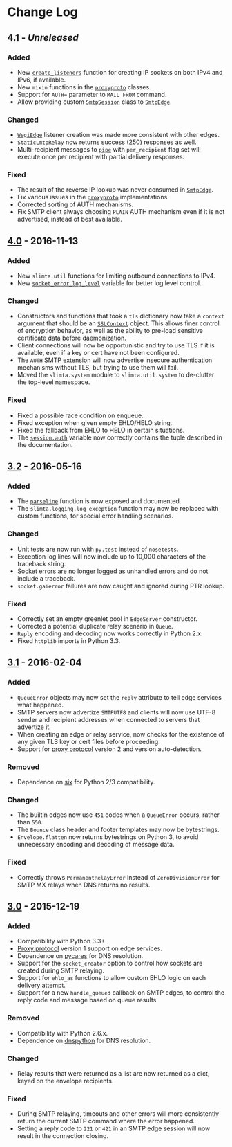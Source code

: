 
# Change Log

## 4.1 - _Unreleased_

### Added

- New [`create_listeners`][10] function for creating IP sockets on both IPv4
  and IPv6, if available.
- New `mixin` functions in the [`proxyproto`][12] classes.
- Support for `AUTH=` parameter to `MAIL FROM` command.
- Allow providing custom [`SmtpSession`][8] class to [`SmtpEdge`][9].

### Changed

- [`WsgiEdge`][11] listener creation was made more consistent with other edges.
- [`StaticLmtpRelay`][13] now returns success (250) responses as well.
- Multi-recipient messages to [`pipe`][14] with `per_recipient` flag set will
  execute once per recipient with partial delivery responses.

### Fixed

- The result of the reverse IP lookup was never consumed in [`SmtpEdge`][9].
- Fix various issues in the [`proxyproto`][12] implementations.
- Corrected sorting of AUTH mechanisms.
- Fix SMTP client always choosing `PLAIN` AUTH mechanism even if it is not
  advertised, instead of best available.

## [4.0] - 2016-11-13

### Added

- New `slimta.util` functions for limiting outbound connections to IPv4.
- New [`socket_error_log_level`][6] variable for better log level control.

### Changed

- Constructors and functions that took a `tls` dictionary now take a `context`
  argument that should be an [`SSLContext`][7] object. This allows finer
  control of encryption behavior, as well as the ability to pre-load sensitive
  certificate data before daemonization.
- Client connections will now be opportunistic and try to use TLS if it is
  available, even if a key or cert have not been configured.
- The `AUTH` SMTP extension will now advertise insecure authentication
  mechanisms without TLS, but trying to use them will fail.
- Moved the `slimta.system` module to `slimta.util.system` to de-clutter the
  top-level namespace.

### Fixed

- Fixed a possible race condition on enqueue.
- Fixed exception when given empty EHLO/HELO string.
- Fixed the fallback from EHLO to HELO in certain situations.
- The [`session.auth`][8] variable now correctly contains the tuple described
  in the documentation.

## [3.2] - 2016-05-16

### Added

- The [`parseline`][5] function is now exposed and documented.
- The `slimta.logging.log_exception` function may now be replaced with custom
  functions, for special error handling scenarios.

### Changed

- Unit tests are now run with `py.test` instead of `nosetests`.
- Exception log lines will now include up to 10,000 characters of the traceback
  string.
- Socket errors are no longer logged as unhandled errors and do not include a
  traceback.
- `socket.gaierror` failures are now caught and ignored during PTR lookup.

### Fixed

- Correctly set an empty greenlet pool in `EdgeServer` constructor.
- Corrected a potential duplicate relay scenario in `Queue`.
- `Reply` encoding and decoding now works correctly in Python 2.x.
- Fixed `httplib` imports in Python 3.3.

## [3.1] - 2016-02-04

### Added

- `QueueError` objects may now set the `reply` attribute to tell edge services
  what happened.
- SMTP servers now advertize `SMTPUTF8` and clients will now use UTF-8 sender
  and recipient addresses when connected to servers that advertize it.
- When creating an edge or relay service, now checks for the existence of any
  given TLS key or cert files before proceeding.
- Support for [proxy protocol][1] version 2 and version auto-detection.

### Removed

- Dependence on [six][4] for Python 2/3 compatibility.

### Changed

- The builtin edges now use `451` codes when a `QueueError` occurs, rather than
  `550`.
- The `Bounce` class header and footer templates may now be bytestrings.
- `Envelope.flatten` now returns bytestrings on Python 3, to avoid unnecessary
  encoding and decoding of message data.

### Fixed

- Correctly throws `PermanentRelayError` instead of `ZeroDivisionError` for
  SMTP MX relays when DNS returns no results.

## [3.0] - 2015-12-19

### Added

- Compatibility with Python 3.3+.
- [Proxy protocol][1] version 1 support on edge services.
- Dependence on [pycares][2] for DNS resolution.
- Support for the `socket_creator` option to control how sockets are created
  during SMTP relaying.
- Support for `ehlo_as` functions to allow custom EHLO logic on each delivery
  attempt.
- Support for a new `handle_queued` callback on SMTP edges, to control the reply
  code and message based on queue results.

### Removed

- Compatibility with Python 2.6.x.
- Dependence on [dnspython][3] for DNS resolution.

### Changed

- Relay results that were returned as a list are now returned as a dict, keyed
  on the envelope recipients.

### Fixed

- During SMTP relaying, timeouts and other errors will more consistently return
  the current SMTP command where the error happened.
- Setting a reply code to `221` or `421` in an SMTP edge session will now result
  in the connection closing.

[1]: http://www.haproxy.org/download/1.5/doc/proxy-protocol.txt
[2]: https://github.com/saghul/pycares
[3]: http://www.dnspython.org/
[4]: https://pythonhosted.org/six/
[5]: https://slimta.org/en/latest/api/slimta.logging.html#slimta.logging.parseline
[6]: https://slimta.org/en/latest/api/slimta.logging.socket.html#slimta.logging.socket.socket_error_log_level
[7]: https://docs.python.org/2.7/library/ssl.html#ssl.SSLContext
[8]: https://slimta.org/en/latest/api/slimta.edge.smtp.html#slimta.edge.smtp.SmtpValidators.session
[9]: https://slimta.org/en/latest/api/slimta.edge.smtp.html#slimta.edge.smtp.SmtpEdge
[10]: http://slimta.org/en/latest/api/slimta.util.html#slimta.util.create_connection_ipv4
[11]: http://slimta.org/en/latest/api/slimta.edge.wsgi.html#slimta.edge.wsgi.WsgiEdge
[12]: http://slimta.org/en/latest/api/slimta.util.proxyproto.html
[13]: http://slimta.org/en/latest/api/slimta.relay.smtp.static.html#slimta.relay.smtp.static.StaticLmtpRelay
[14]: http://slimta.org/en/latest/api/slimta.relay.pipe.html
[3.0]: https://github.com/slimta/python-slimta/issues?q=milestone%3A3.0
[3.1]: https://github.com/slimta/python-slimta/issues?q=milestone%3A3.1
[3.2]: https://github.com/slimta/python-slimta/issues?q=milestone%3A3.2
[4.0]: https://github.com/slimta/python-slimta/issues?q=milestone%3A4.0
